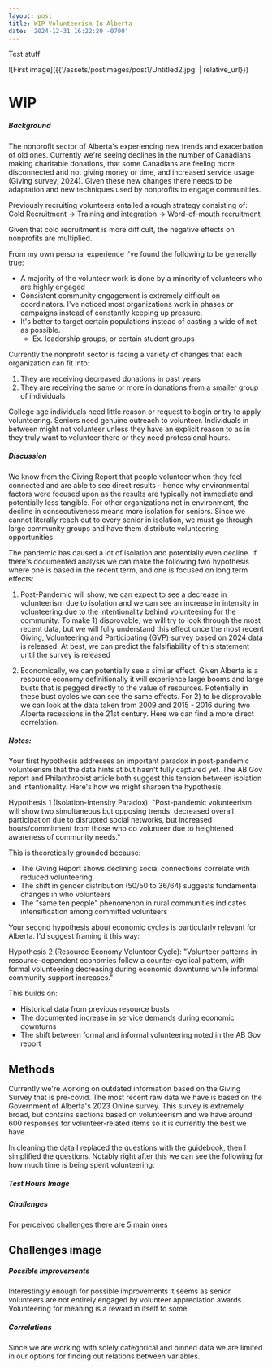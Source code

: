 ```yaml
---
layout: post
title: WIP Volunteerism In Alberta
date: '2024-12-31 16:22:20 -0700'
---
```




Test stuff


![First image]({{'/assets/postImages/post1/Untitled2.jpg' | relative_url}})

# WIP

##### Background
<p>The nonprofit sector of Alberta's experiencing new trends and exacerbation of old ones. Currently we're seeing declines in the number of Canadians making charitable donations, that some Canadians are feeling more disconnected and not giving money or time, and increased service usage (Giving survey, 2024). Given these new changes there needs to be adaptation and new techniques used by nonprofits to engage communities.</p>
Previously recruiting volunteers entailed a rough strategy consisting of:
Cold Recruitment -> Training and integration -> Word-of-mouth recruitment

Given that cold recruitment is more difficult, the negative effects on nonprofits are multiplied.


From my own personal experience i've found the following to be generally true:
- A majority of the volunteer work is done by a minority of volunteers who are highly engaged
- Consistent community engagement is extremely difficult on coordinators. I've noticed most organizations work in phases or campaigns instead of constantly keeping up pressure.
- It's better to target certain populations instead of casting a wide of net as possible.
	- Ex. leadership groups, or certain student groups

Currently the nonprofit sector is facing a variety of changes that each organization can fit into:
1) They are receiving decreased donations in past years
2) They are receiving the same or more in donations from a smaller group of individuals

College age individuals need little reason or request to begin or try to apply volunteering. Seniors need genuine outreach to volunteer. Individuals in between might not volunteer unless they have an explicit reason to as in they truly want to volunteer there or they need professional hours.


##### Discussion
We know from the Giving Report that people volunteer when they feel connected and are able to see direct results - hence why environmental factors were focused upon as the results are typically not immediate and potentially less tangible. For other organizations not in environment, the decline in consecutiveness means more isolation for seniors. Since we cannot literally reach out to every senior in isolation, we must go through large community groups and have them distribute volunteering opportunities.

The pandemic has caused a lot of isolation and potentially even decline. If there's documented analysis we can make the following two hypothesis where one is based in the recent term, and one is focused on long term effects:
1) Post-Pandemic will show, we can expect to see a decrease in volunteerism due to isolation and we can see an increase in intensity in volunteering due to the intentionality behind volunteering for the community.
To make 1) disprovable, we will try to look through the most recent data, but we will fully understand this effect once the most recent Giving, Volunteering and Participating (GVP) survey based on 2024 data is released. At best, we can predict the falsifiability of this statement until the survey is released

1) Economically, we can potentially see a similar effect. Given Alberta is a resource economy definitionally it will experience large booms and large busts that is pegged directly to the value of resources. Potentially in these bust cycles we can see the same effects.
For 2) to be disprovable we can look at the data taken from 2009 and 2015 - 2016 during two Alberta recessions in the 21st century. Here we can find a more direct correlation.

##### Notes:
Your first hypothesis addresses an important paradox in post-pandemic volunteerism that the data hints at but hasn't fully captured yet. The AB Gov report and Philanthropist article both suggest this tension between isolation and intentionality. Here's how we might sharpen the hypothesis:

Hypothesis 1 (Isolation-Intensity Paradox): "Post-pandemic volunteerism will show two simultaneous but opposing trends: decreased overall participation due to disrupted social networks, but increased hours/commitment from those who do volunteer due to heightened awareness of community needs."

This is theoretically grounded because:

- The Giving Report shows declining social connections correlate with reduced volunteering
- The shift in gender distribution (50/50 to 36/64) suggests fundamental changes in who volunteers
- The "same ten people" phenomenon in rural communities indicates intensification among committed volunteers

Your second hypothesis about economic cycles is particularly relevant for Alberta. I'd suggest framing it this way:

Hypothesis 2 (Resource Economy Volunteer Cycle): "Volunteer patterns in resource-dependent economies follow a counter-cyclical pattern, with formal volunteering decreasing during economic downturns while informal community support increases."

This builds on:

- Historical data from previous resource busts
- The documented increase in service demands during economic downturns
- The shift between formal and informal volunteering noted in the AB Gov report


## Methods
Currently we're working on outdated information based on the Giving Survey that is pre-covid. The most recent raw data we have is based on the Government of Alberta's 2023 Online survey. This survey is extremely broad, but contains sections based on volunteerism and we have around 600 responses for volunteer-related items so it is currently the best we have.

In cleaning the data I replaced the questions with the guidebook, then I simplified the questions. Notably right after this we can see the following for how much time is being spent volunteering:

##### Test Hours Image


##### Challenges

For perceived challenges there are 5 main ones


## Challenges image

##### Possible Improvements

Interestingly enough for possible improvements it seems as senior volunteers are not entirely engaged by volunteer appreciation awards. Volunteering for meaning is a reward in itself to some.





##### Correlations

Since we are working with solely categorical and binned data we are limited in our options for finding out relations between variables.



